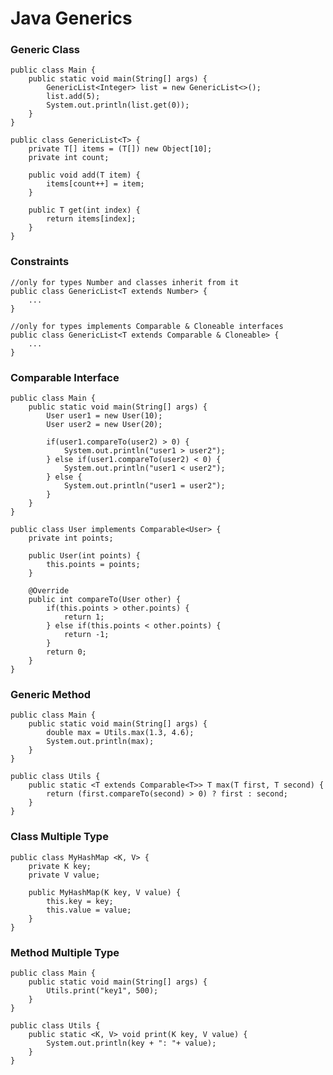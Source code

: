 # Java Generics

### Generic Class

    public class Main {
        public static void main(String[] args) {
            GenericList<Integer> list = new GenericList<>();
            list.add(5);
            System.out.println(list.get(0));
        }
    }

    public class GenericList<T> {
        private T[] items = (T[]) new Object[10];
        private int count;

        public void add(T item) {
            items[count++] = item;
        }

        public T get(int index) {
            return items[index];
        }
    }
    
### Constraints

    //only for types Number and classes inherit from it
    public class GenericList<T extends Number> {
        ...
    }

    //only for types implements Comparable & Cloneable interfaces
    public class GenericList<T extends Comparable & Cloneable> {
        ...
    }
    
### Comparable Interface

    public class Main {
        public static void main(String[] args) {
            User user1 = new User(10);
            User user2 = new User(20);

            if(user1.compareTo(user2) > 0) {
                System.out.println("user1 > user2");
            } else if(user1.compareTo(user2) < 0) {
                System.out.println("user1 < user2");
            } else {
                System.out.println("user1 = user2");
            }
        }
    }

    public class User implements Comparable<User> {
        private int points;

        public User(int points) {
            this.points = points;
        }

        @Override
        public int compareTo(User other) {
            if(this.points > other.points) {
                return 1;
            } else if(this.points < other.points) {
                return -1;
            }
            return 0;
        }
    }
    
### Generic Method

    public class Main {
        public static void main(String[] args) {
            double max = Utils.max(1.3, 4.6);
            System.out.println(max);
        }
    }

    public class Utils {
        public static <T extends Comparable<T>> T max(T first, T second) {
            return (first.compareTo(second) > 0) ? first : second;
        }
    }
    
### Class Multiple Type

    public class MyHashMap <K, V> {
        private K key;
        private V value;

        public MyHashMap(K key, V value) {
            this.key = key;
            this.value = value;
        }
    }
    
### Method Multiple Type

    public class Main {
        public static void main(String[] args) {
            Utils.print("key1", 500);
        }
    }

    public class Utils {
        public static <K, V> void print(K key, V value) {
            System.out.println(key + ": "+ value);
        }
    }
    
###     
